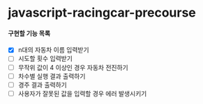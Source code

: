 # javascript-racingcar-precourse

#### 구현할 기능 목록

- [x] n대의 자동차 이름 입력받기
- [ ] 시도할 횟수 입력받기
- [ ] 무작위 값이 4 이상인 경우 자동차 전진하기
- [ ] 차수별 실행 결과 출력하기
- [ ] 경주 결과 출력하기
- [ ] 사용자가 잘못된 값을 입력할 경우 에러 발생시키기
